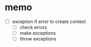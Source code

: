 memo
====

* [ ] exception if error to create context
	+ [ ] check errors
	+ [ ] make exceptions
	+ [ ] throw exceptions
